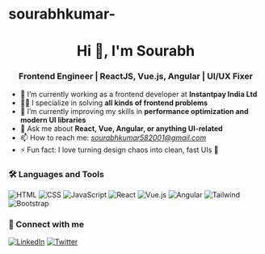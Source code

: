 # sourabhkumar-
<h1 align="center">Hi 👋, I'm Sourabh</h1>
<h3 align="center">Frontend Engineer | ReactJS, Vue.js, Angular | UI/UX Fixer</h3>

- 🔭 I’m currently working as a frontend developer at **Instantpay India Ltd**
- 👨‍💻 I specialize in solving **all kinds of frontend problems**
- 🧠 I’m currently improving my skills in **performance optimization and modern UI libraries**
- 💬 Ask me about **React, Vue, Angular, or anything UI-related**
- 📫 How to reach me: *sourabhkumar582001@gmail.com*
- ⚡ Fun fact: I love turning design chaos into clean, fast UIs 🚀

### 🛠️ Languages and Tools
![HTML](https://img.shields.io/badge/-HTML5-E34F26?logo=html5&logoColor=white)
![CSS](https://img.shields.io/badge/-CSS3-1572B6?logo=css3&logoColor=white)
![JavaScript](https://img.shields.io/badge/-JavaScript-F7DF1E?logo=javascript&logoColor=black)
![React](https://img.shields.io/badge/-React-61DAFB?logo=react&logoColor=black)
![Vue.js](https://img.shields.io/badge/-Vue.js-4FC08D?logo=vue.js&logoColor=white)
![Angular](https://img.shields.io/badge/-Angular-DD0031?logo=angular&logoColor=white)
![Tailwind](https://img.shields.io/badge/-Tailwind_CSS-38B2AC?logo=tailwind-css&logoColor=white)
![Bootstrap](https://img.shields.io/badge/-Bootstrap-563D7C?logo=bootstrap&logoColor=white)

### 🔗 Connect with me
[![LinkedIn](https://img.shields.io/badge/-LinkedIn-0077B5?logo=linkedin&logoColor=white)](https://www.linkedin.com/in/sourabh-kumar-46012220a/)
[![Twitter](https://img.shields.io/badge/-Twitter-1DA1F2?logo=twitter&logoColor=white)](https://x.com/sourabh582001)
